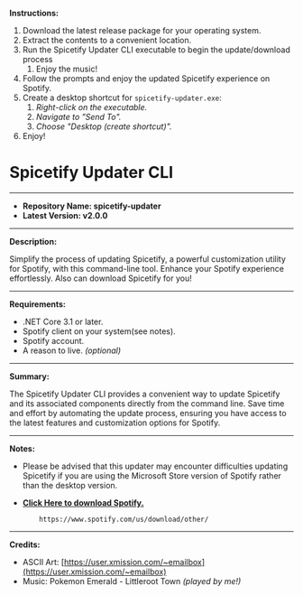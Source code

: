 **Instructions:**


1. Download the latest release package for your operating system.
2. Extract the contents to a convenient location.
3. Run the Spicetify Updater CLI executable to begin the update/download process
     1. Enjoy the music!
4. Follow the prompts and enjoy the updated Spicetify experience on Spotify.
5. Create a desktop shortcut for `spicetify-updater.exe`:
    1. *Right-click on the executable.*
    2. *Navigate to "Send To".*
    3. *Choose "Desktop (create shortcut)".*
6. Enjoy!  
# Spicetify Updater CLI

---

- **Repository Name: spicetify-updater**
- **Latest Version: v2.0.0**

---

**Description:**

Simplify the process of updating Spicetify, a powerful customization utility for Spotify, with this command-line tool. Enhance your Spotify experience effortlessly. Also can download Spicetify for you!

---

**Requirements:**

- .NET Core 3.1 or later.
- Spotify client on your system(see notes).
- Spotify account.
- A reason to live. *(optional)*

---

**Summary:**

The Spicetify Updater CLI provides a convenient way to update Spicetify and its associated components directly from the command line. Save time and effort by automating the update process, ensuring you have access to the latest features and customization options for Spotify.

---
**Notes:**
- Please be advised that this updater may encounter difficulties updating Spicetify if you are using the Microsoft Store version of Spotify rather than the desktop version.
- **[Click Here to download Spotify.](https://www.spotify.com/us/download/other/)**
  
          https://www.spotify.com/us/download/other/
---

**Credits:**

- ASCII Art: [https://user.xmission.com/~emailbox](https://user.xmission.com/~emailbox)
- Music: Pokemon Emerald - Littleroot Town *(played by me!)*
